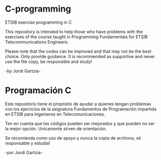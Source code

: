 C-programming
=============

ETSIB exercise programming in C

This repository is intended to help those who have problems with the exercises of the course taught in
Programming Fundamentals for ETSIB Telecommunications Engineers.

Please note that the codes can be improved and that may not be the best choice. Only provide guidance.
It is recommended as supportive and never use the file copy, be responsible and study!

-by Jordi Gartzia-


Programación C
==============

Este repositorio tiene el propósito de ayudar a quienes tengan problemas con los ejercicios de la asignatura
Fundamentos de Programación impartida en ETSIB para Ingenieros en Telecomunicaciones.

Ten en cuenta que los códigos pueden ser mejorados y que pueden no ser la mejor opción. Unicamente sirven de orientación.

Se recomienda como uso de apoyo y nunca la copia de archivos, sé responsable y estudia!

-por Jordi Gartzia-
